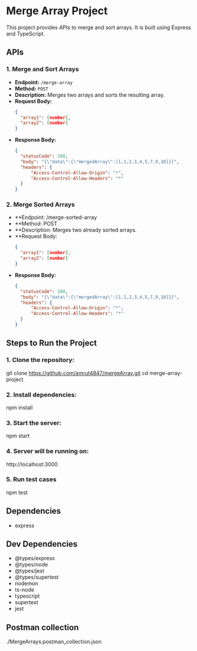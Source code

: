 # Merge Array Project

This project provides APIs to merge and sort arrays. It is built using Express and TypeScript.

## APIs

### 1. Merge and Sort Arrays

- **Endpoint:** `/merge-array`
- **Method:** `POST`
- **Description:** Merges two arrays and sorts the resulting array.
- **Request Body:**
  ```json
  {
    "array1": [number],
    "array2": [number]
  }
  
- **Response Body:**
  ```json
  {
    "statusCode": 200,
    "body": "{\"data\":{\"mergedArray\":[1,1,2,3,4,5,7,9,10]}}",
    "headers": {
        "Access-Control-Allow-Origin": "*",
        "Access-Control-Allow-Headers": "*"
    }
  }

### 2. Merge Sorted Arrays

- **Endpoint: /merge-sorted-array
- **Method: POST
- **Description: Merges two already sorted arrays.
- **Request Body:
  ```json
  {
    "array1": [number],
    "array2": [number]
  }
  
- **Response Body:**
  ```json
  {
    "statusCode": 200,
    "body": "{\"data\":{\"mergedArray\":[1,1,2,3,4,5,7,9,10]}}",
    "headers": {
        "Access-Control-Allow-Origin": "*",
        "Access-Control-Allow-Headers": "*"
    }
  }

## Steps to Run the Project

### 1. Clone the repository:

git clone https://github.com/amrut4847/mergeArray.git
cd merge-array-project


### 2. Install dependencies:

npm install

### 3. Start the server:

npm start

### 4. Server will be running on:

http://localhost:3000

### 5. Run test cases

npm test

## Dependencies
  - express

## Dev Dependencies
  - @types/express
  - @types/node
  - @types/jest
  - @types/supertest
  - nodemon
  - ts-node
  - typescript
  - supertest
  - jest

## Postman collection 
./MergeArrays.postman_collection.json
